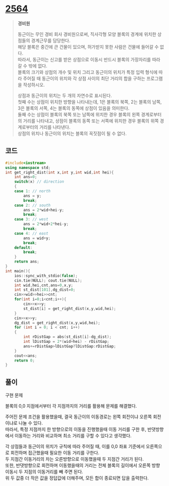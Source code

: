 # [2564](https://www.acmicpc.net/problem/2564)

> __경비원__
>
> 동근이는 무인 경비 회사 경비원으로써, 직사각형 모양 블록의 경계에 위치한 상점들의 경계근무를 담당한다.  
> 해당 블록은 중간에 큰 건물이 있으며, 허가받지 못한 사람은 건물에 들어갈 수 없다.  
> 따라서, 동근이는 신고를 받은 상점으로 이동시 반드시 블록의 가장자리를 따라갈 수 밖에 없다.  
> 블록의 크기와 상점의 개수 및 위치 그리고 동근이의 위치가 특정 입력 형식에 따라 주어질 때 동근이의 위치와 각 상점 사이의 최단 거리의 합을 구하는 프로그램을 작성하시오.  
>
> 상점과 동근이의 위치는 두 개의 자연수로 표시된다.  
> 첫째 수는 상점이 위치한 방향을 나타내는데, 1은 블록의 북쪽, 2는 블록의 남쪽, 3은 블록의 서쪽, 4는 블록의 동쪽에 상점이 있음을 의미한다.  
> 둘째 수는 상점이 블록의 북쪽 또는 남쪽에 위치한 경우 블록의 왼쪽 경계로부터의 거리를 나타내고, 상점이 블록의 동쪽 또는 서쪽에 위치한 경우 블록의 위쪽 경계로부터의 거리를 나타낸다.  
> 상점의 위치나 동근이의 위치는 블록의 꼭짓점이 될 수 없다.

## 코드

```c++
#include<iostream>
using namespace std;
int get_right_dist(int x,int y,int wid,int hei){
    int ans=0;
    switch(x) // direction
    {
    case 1: // north
        ans = y;
        break;
    case 2: // south
        ans = 2*wid+hei-y;
        break;
    case 3: // west
        ans = 2*wid+2*hei-y;
        break;
    case 4: // east
        ans = wid+y;
        break;
    default:
        break;
    }
    return ans;
}
int main(){
    ios::sync_with_stdio(false);
    cin.tie(NULL); cout.tie(NULL);
    int wid,hei,cnt,ans=0,x,y;
    int st_dist[101],dg_dist=0;
    cin>>wid>>hei>>cnt;
    for(int i=0;i<cnt;i++){
        cin>>x>>y;
        st_dist[i] = get_right_dist(x,y,wid,hei);
    }
    cin>>x>>y;
    dg_dist = get_right_dist(x,y,wid,hei);
    for (int i = 0; i < cnt; i++)
    {
        int rDistGap = abs(st_dist[i]-dg_dist);
        int lDistGap = 2*(wid+hei) - rDistGap;
        ans+=rDistGap>lDistGap?lDistGap:rDistGap;
    }
    cout<<ans;
    return 0;
}
```

## 풀이

구현 문제

블록의 0,0 지점에서부터 각 지점까지의 거리를 활용해 문제를 해결했다.  

주어진 문제 조건을 활용했을때, 결국 동근이의 이동경로는 왼쪽 회전이냐 오른쪽 회전이냐로 나눌 수 있다.  
따라서, 특정 지점까지 한 방향으로의 이동을 진행했을때 이동 거리를 구한 후, 반댓방향에서 이동하는 거리와 비교하며 최소 거리를 구할 수 있다고 생각했다.  

각 상점들과 동근이의 위치가 규칙에 따라 주어질 때, 이를 0,0 좌표 기준에서 오른쪽으로 회전하며 접근했을때 필요한 이동 거리를 구한다.  
두 지점간 이동거리의 차는 오른방향으로 이동했을때 두 지점간 거리가 된다.  
또한, 반댓방향으로 회전하며 이동했을때의 거리는 전체 블록의 길이에서 오른쪽 방향 이동시 두 지점의 이동거리를 빼 주면 된다.  
위 두 값중 더 작은 값을 정답값에 더해주며, 모든 합이 종료되면 답을 출력한다.  

